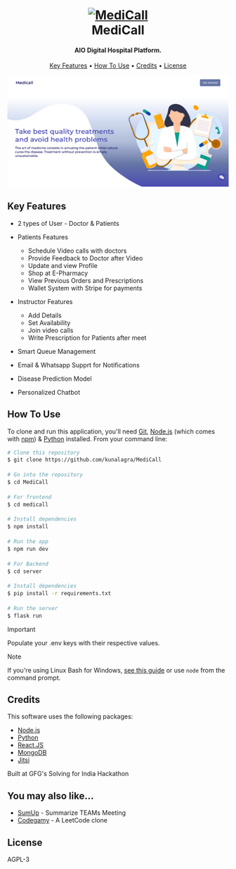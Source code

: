 <h1 align="center">
  <br>
  <a href="https://medicall.onrender.com/"><img src="https://raw.githubusercontent.com/kunalagra/MediCall/main/medicall/public/logo512.png" alt="MediCall" width="200"></a>
  <br>
  MediCall
  <br>
</h1>

<h4 align="center">AIO Digital Hospital Platform.</h4>

<p align="center">
  <a href="#key-features">Key Features</a> •
  <a href="#how-to-use">How To Use</a> •
  <a href="#credits">Credits</a> •
  <a href="#license">License</a>
</p>

![screenshot](https://raw.githubusercontent.com/kunalagra/MediCall/main/medicall/public/screenshot.png)

## Key Features

* 2 types of User - Doctor & Patients
* Patients Features
  - Schedule Video calls with doctors
  - Provide Feedback to Doctor after Video 
  - Update and view Profile
  - Shop at E-Pharmacy
  - View Previous Orders and Prescriptions
  - Wallet System with Stripe for payments
    
* Instructor Features
  - Add Details
  - Set Availability
  - Join video calls
  - Write Prescription for Patients after meet
    
* Smart Queue Management
* Email & Whatsapp Supprt for Notifications
* Disease Prediction Model
* Personalized Chatbot

## How To Use

To clone and run this application, you'll need [Git](https://git-scm.com), [Node.js](https://nodejs.org/en/download/) (which comes with [npm](http://npmjs.com)) & [Python](https://www.python.org/) installed. From your command line:

```bash
# Clone this repository
$ git clone https://github.com/kunalagra/MediCall

# Go into the repository
$ cd MediCall

# For frontend
$ cd medicall

# Install dependencies
$ npm install

# Run the app
$ npm run dev

# For Backend
$ cd server

# Install dependencies
$ pip install -r requirements.txt

# Run the server
$ flask run 
```
> [!IMPORTANT]  
> Populate your .env keys with their respective values. 

> [!NOTE]
> If you're using Linux Bash for Windows, [see this guide](https://www.howtogeek.com/261575/how-to-run-graphical-linux-desktop-applications-from-windows-10s-bash-shell/) or use `node` from the command prompt.

## Credits

This software uses the following packages:

- [Node.js](https://nodejs.org/)
- [Python](https://www.python.org/)
- [React.JS](https://react.dev/)
- [MongoDB](https://www.mongodb.com/)
- [Jitsi](https://github.com/jitsi/jitsi)

Built at GFG's Solving for India Hackathon


## You may also like...

- [SumUp](https://github.com/kunalagra/SumUp) - Summarize TEAMs Meeting
- [Codegamy](https://github.com/kunalagra/codegamy) - A LeetCode clone

## License

AGPL-3
